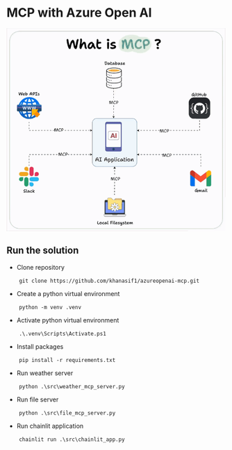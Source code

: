 # MCP with Azure Open AI

<p align="center">
  <img  src="https://github.com/khanasif1/azureopenai-mcp/blob/main/resources/mcp.gif">
</p>

## Run the solution

- Clone repository

```
    git clone https://github.com/khanasif1/azureopenai-mcp.git
```
- Create a python virtual environment
```
    python -m venv .venv
```
- Activate python virtual environment
``` Windows
    .\.venv\Scripts\Activate.ps1
```
- Install packages
```
    pip install -r requirements.txt
```
- Run  weather server
```
    python .\src\weather_mcp_server.py
```
- Run  file server
```
    python .\src\file_mcp_server.py 
```
- Run chainlit application
```
    chainlit run .\src\chainlit_app.py  
```